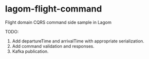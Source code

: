 # lagom-flight-command
Flight domain CQRS command side sample in Lagom

TODO:
1) Add departureTime and arrivalTime with appropriate serialization.
2) Add command validation and responses.
3) Kafka publication.
